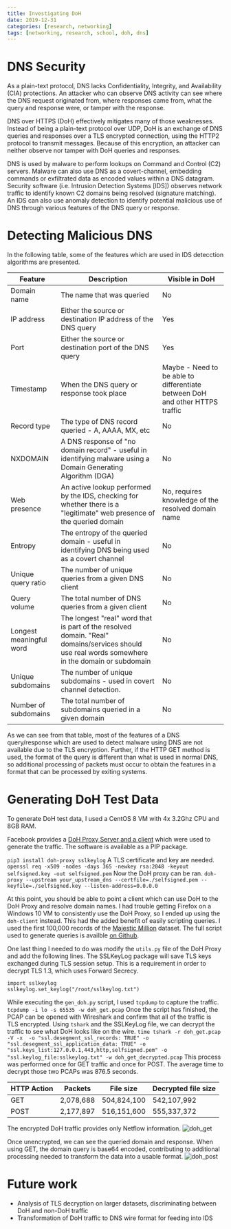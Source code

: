 ```yaml
---
title: Investigating DoH
date: 2019-12-31
categories: [research, networking]
tags: [networking, research, school, doh, dns]
---
```

# DNS Security
As a plain-text protocol, DNS lacks Confidentiality, Integrity, and Availability (CIA) protections. An attacker who can observe DNS activity can see where the DNS request originated from, where responses came from, what the query and response were, or tamper with the response.

DNS over HTTPS (DoH) effectively mitigates many of those weaknesses. Instead of being a plain-text protocol over UDP, DoH is an exchange of DNS queries and responses over a TLS encrypted connection, using the HTTP2 protocol to transmit messages. Because of this encryption, an attacker can neither observe nor tamper with DoH queries and responses.

DNS is used by malware to perform lookups on Command and Control (C2) servers. Malware can also use DNS as a covert-channel, embedding commands or exfiltrated data as encoded values within a DNS datagram. Security software (i.e. Intrusion Detection Systems \[IDS\]) observes network traffic to identify known C2 domains being resolved (signature matching). An IDS can also use anomaly detection to identify potential malicious use of DNS through various features of the DNS query or response.

# Detecting Malicious DNS
In the following table, some of the features which are used in IDS detecction algorithms are presented.

| Feature | Description | Visible in DoH |
|---------|-------------|----------------|
|Domain name|The name that was queried|No|
|IP address|Either the source or destination IP address of the DNS query |Yes|
|Port|Either the source or destination port of the DNS query|Yes|
|Timestamp|When the DNS query or response took place|Maybe - Need to be able to differentiate between DoH and other HTTPS traffic|
|Record type|The type of DNS record queried - A, AAAA, MX, etc|No|
|NXDOMAIN|A DNS response of "no domain record" - useful in identifying malware using a Domain Generating Algorithm (DGA)|No|
|Web presence|An active lookup performed by the IDS, checking for whether there is a "legitimate" web presence of the queried domain|No, requires knowledge of the resolved domain name|
|Entropy|The entropy of the queried domain - useful in identifying DNS being used as a covert channel|No|
|Unique query ratio|The number of unique queries from a given DNS client|No|
|Query volume|The total number of DNS queries from a given client|No|
|Longest meaningful word|The longest "real" word that is part of the resolved domain. "Real" domains/services should use real words somewhere in the domain or subdomain|No|
|Unique subdomains|The number of unique subdomains - used in covert channel detection. |No|
|Number of subdomains|The total number of subdomains queried in a given domain|No|

As we can see from that table, most of the features of a DNS query/response which are used to detect malware using DNS are not available due to the TLS encryption. Further, if the HTTP GET method is used, the format of the query is different than what is used in normal DNS, so additional processing of packets must occur to obtain the features in a format that can be processed by exiting systems.

# Generating DoH Test Data
To generate DoH test data, I used a CentOS 8 VM with 4x 3.2Ghz CPU and 8GB RAM.

Facebook provides a [DoH Proxy Server and a client](https://facebookexperimental.github.io/doh-proxy/) which were used to generate the traffic. The software is available as a PIP package.

`pip3 install doh-proxy sslkeylog`
A TLS certificate and key are needed.
`openssl req -x509 -nodes -days 365 -newkey rsa:2048 -keyout selfsigned.key -out selfsigned.pem`
Now the DoH proxy can be ran.
`doh-proxy --upstream your_upstream_dns --certfile=./selfsigned.pem --keyfile=./selfsigned.key --listen-address=0.0.0.0`

At this point, you should be able to point a client which can use DoH to the DoH Proxy and resolve domain names. I had trouble getting Firefox on a Windows 10 VM to consistently use the DoH Proxy, so I ended up using the `doh-client` instead. This had the added benefit of easily scripting queries. I used the first 100,000 records of the [Majestic Million](https://majestic.com/reports/majestic-million) dataset. The full script used to generate queries is availble [on Github](https://raw.githubusercontent.com/kimobu/doh-investigation/master/gen_doh.py).

One last thing I needed to do was modify the `utils.py` file of the DoH Proxy and add the following lines. The SSLKeyLog package will save TLS keys exchanged during TLS session setup. This is a requirement in order to decrypt TLS 1.3, which uses Forward Secrecy.
```
import sslkeylog
sslkeylog.set_keylog("/root/sslkeylog.txt")
```
While executing the `gen_doh.py` script, I used `tcpdump` to capture the traffic.
`tcpdump -i lo -s 65535 -w doh_get.pcap`
Once the script has finished, the PCAP can be opened with Wireshark and confirm that all of the traffic is TLS encrypted. Using `tshark` and the SSLKeyLog file, we can decrypt the traffic to see what DoH looks like on the wire.
`time tshark -r doh_get.pcap -V -x  -o "ssl.desegment_ssl_records: TRUE" -o "ssl.desegment_ssl_application_data: TRUE" -o "ssl.keys_list:127.0.0.1,443,http,selfsigned.pem" -o "ssl.keylog_file:sslkeylog.txt" -w doh_get_decrypted.pcap`
This process was performed once for GET traffic and once for POST. The average time to decrypt those two PCAPs was 876.5 seconds.

|HTTP Action|Packets|File size|Decrypted file size|
|-----------|-------|---------|-------------------|
|GET        |2,078,688|504,824,100|542,107,992|
|POST       |2,177,897|516,151,600|555,337,372|

The encrypted DoH traffic provides only Netflow information.
![doh_get](/content/images/2019/12/doh_get.png)

Once unencrypted, we can see the queried domain and response. When using GET, the domain query is base64 encoded, contributing to additional processing needed to transform the data into a usable format.
![doh_post](/content/images/2019/12/doh_post.png)
# Future work
* Analysis of TLS decryption on larger datasets, discriminating between DoH and non-DoH traffic
* Transformation of DoH traffic to DNS wire format for feeding into IDS
